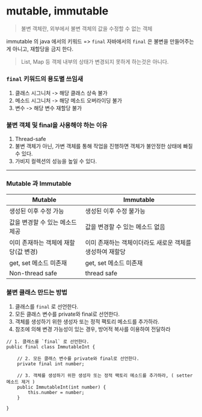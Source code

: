 # mutable, immutable

>불변 객체란, 외부에서 불변 객체의 값을 수정할 수 없는 객체

immutable 의 java 에서의 키워드 => `final`
자바에서의 `final` 은 불변을 만들어주는게 아니고, 재할당을 금지 한다.
> List, Map 등 객체 내부의 상태가 변경되지 못하게 하는것은 아니다.


### `final` 키워드의 용도별 쓰임새

1. 클래스 시그니처 -> 해당 클래스 상속 불가
2. 메소드 시그니처 -> 해당 메소드 오버라이딩 불가
3. 변수 -> 해당 변수 재할당 불가

### 불변 객체 및 final을 사용해야 하는 이유
1. Thread-safe
2. 불변 객체가 아닌, 가변 객체를 통해 작업을 진행하면 객체가 불안정한 상태에 빠질 수 있다.
3. 가비지 컬렉션의 성능을 높일 수 있다.

--- 

### Mutable 과 Immutable
| Mutable               | Immutable                       |
|-----------------------|---------------------------------|
| 생성된 이후 수정 가능          | 생성된 이후 수정 불가능                   |
| 값을 변경할 수 있는 메소드 제공    | 값을 변경할 수 있는 메소드 없음              |
| 이미 존재하는 객체에 재할당(값 변경) | 이미 존재하는 객체이더라도 새로운 객체를 생성하여 재할당 |
| get, set 메소드 미존재      | get, set 메소드 미존재                |
| Non-thread safe       | thread safe                 |

### 불변 클래스 만드는 방법
1. 클래스를 `final` 로 선언한다.
2. 모든 클래스 변수를 private와 final로 선언한다.
3. 객체를 생성하기 위한 생성자 또는 정적 팩토리 메소드를 추가하라.
4. 참조에 의해 변경 가능성이 있는 경우, 방어적 복사를 이용하여 전달하라
```
// 1. 클래스를 `final` 로 선언한다.
public final class ImmutableInt {

    // 2. 모든 클래스 변수를 private와 final로 선언한다.
    private final int number;

    // 3. 객체를 생성하기 위한 생성자 또는 정적 팩토리 메소드를 추가하라, ( setter 메소드 제거 )
    public ImmutableInt(int number) {
        this.number = number;
    }

}
```
